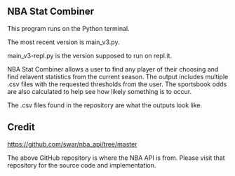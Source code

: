 ## NBA Stat Combiner

This program runs on the Python terminal. 

The most recent version is main_v3.py.

main_v3-repl.py is the version supposed to run on repl.it.

NBA Stat Combiner allows a user to find any player of their choosing and find relavent statistics from the current season. 
The output includes multiple .csv files with the requested thresholds from the user. 
The sportsbook odds are also calculated to help see how likely something is to occur.

The .csv files found in the repository are what the outputs look like.

## Credit
https://github.com/swar/nba_api/tree/master

The above GitHub repository is where the NBA API is from. Please visit that repository for the source code and implementation.
